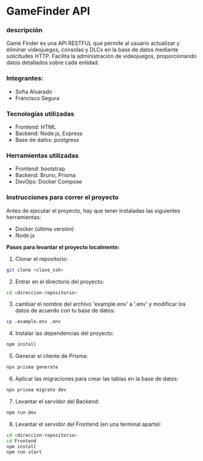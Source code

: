 # GameFinder API
### descripción

Game Finder es una API RESTFUL que permite al usuario actualizar y eliminar videojuegos, consolas y DLCs en la base de datos mediante solicitudes HTTP. Facilita la administración de videojuegos, proporcionando datos detallados sobre cada entidad.
 
### Integrantes:
 
 - Sofia Alvarado
 - Francisco Segura

### Tecnologías utilizadas

- Frontend: HTML
- Backend: Node.js, Express
- Base de datos: postgress

### Herramientas utilizadas

- Frontend: bootstrap
- Backend: Bruno, Prisma
- DevOps: Docker Compose

### Instrucciones para correr el proyecto

Antes de ejecutar el proyecto, hay que tener instaladas las siguientes herramientas:

- Docker (última versión)
- Node.js

**Pasos para levantar el proyecto localmente:**

1. Clonar el repositorio:

```bash
git clone <clave_ssh>
```


2. Entrar en el directorio del proyecto:

```bash
cd <direccion-repositorio>
```

3. cambiar el nombre del archivo 'example.env' a '.env' y modificar los datos de acuerdo con tu base de datos:

```bash
cp .example.env .env
```

4. Instalar las dependencias del proyecto:

```bash
npm install
```

5. Generar el cliente de Prisma:

```bash
npx prisma generate
```

6. Aplicar las migraciones para crear las tablas en la base de datos:

```bash
npx prisma migrate dev
```

7. Levantar el servidor del Backend:

```bash
npm run dev
```

8. Levantar el servidor del Frontend (en una terminal aparte):

```bash
cd <direccion-repositorio>
cd Frontend
npm install
npm run start

```

